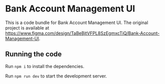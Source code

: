 
  # Bank Account Management UI

  This is a code bundle for Bank Account Management UI. The original project is available at https://www.figma.com/design/TaBeBjtVFPL8SzEgmxcTiQ/Bank-Account-Management-UI.

  ## Running the code

  Run `npm i` to install the dependencies.

  Run `npm run dev` to start the development server.
  